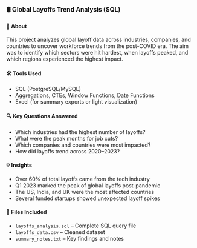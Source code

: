 ### 🛢️ Global Layoffs Trend Analysis (SQL)

#### 📌 About  
This project analyzes global layoff data across industries, companies, and countries to uncover workforce trends from the post-COVID era. The aim was to identify which sectors were hit hardest, when layoffs peaked, and which regions experienced the highest impact.

#### 🛠 Tools Used  
- SQL (PostgreSQL/MySQL)  
- Aggregations, CTEs, Window Functions, Date Functions  
- Excel (for summary exports or light visualization)

#### 🔍 Key Questions Answered  
- Which industries had the highest number of layoffs?  
- What were the peak months for job cuts?  
- Which companies and countries were most impacted?  
- How did layoffs trend across 2020–2023?

#### 💡 Insights  
- Over 60% of total layoffs came from the tech industry  
- Q1 2023 marked the peak of global layoffs post-pandemic  
- The US, India, and UK were the most affected countries  
- Several funded startups showed unexpected layoff spikes

#### 📁 Files Included  
- `layoffs_analysis.sql` – Complete SQL query file  
- `layoffs_data.csv` – Cleaned dataset  
- `summary_notes.txt` – Key findings and notes
